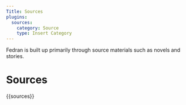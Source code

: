 ```yaml
---
Title: Sources
plugins:
  sources:
    category: Source
    type: Insert Category
---
```


Fedran is built up primarily through source materials such as novels and stories.

# Sources

{{sources}}
